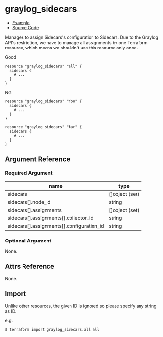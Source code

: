 # graylog_sidecars

* [Example](https://github.com/terraform-provider-graylog/terraform-provider-graylog/blob/master/examples/v0.12/sidecar.tf)
* [Source Code](https://github.com/terraform-provider-graylog/terraform-provider-graylog/blob/master/graylog/resource/sidecar/resource.go)

Manages to assign Sidecars's configuration to Sidecars.
Due to the Graylog API's restriction, we have to manage all assignments by one Terraform resource,
which means we shouldn't use this resource only once.

Good

```hcl
resource "graylog_sidecars" "all" {
  sidecars {
    # ...
  }
}
```

NG

```hcl
resource "graylog_sidecars" "foo" {
  sidecars {
    # ...
  }
}

resource "graylog_sidecars" "bar" {
  sidecars {
    # ...
  }
}
```

## Argument Reference

### Required Argument

name | type
--- | ---
sidecars | []object (set)
sidecars[].node_id | string
sidecars[].assignments | []object (set)
sidecars[].assignments[].collector_id | string
sidecars[].assignments[].configuration_id | string

### Optional Argument

None.

## Attrs Reference

None.

## Import

Unlike other resources, the given ID is ignored so please specify any string as ID.

e.g.

```console
$ terraform import graylog_sidecars.all all
```
